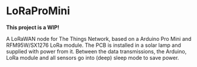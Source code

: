 # LoRaProMini

**This project is a WIP!**

A LoRaWAN node for The Things Network, based on a Arduino Pro Mini and RFM95W/SX1276 LoRa module. The PCB is installed in a solar lamp and supplied with power from it. Between the data transmissions, the Arduino, LoRa module and all sensors go into (deep) sleep mode to save power.

